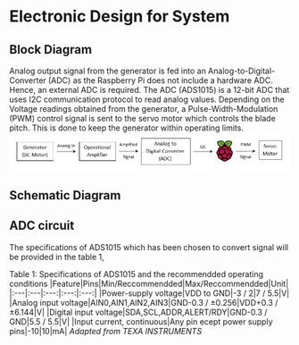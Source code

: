 # Electronic Design for System

## Block Diagram
Analog output signal from the generator is fed into an Analog-to-Digital-Converter (ADC) as the Raspberry Pi does not include a hardware ADC. Hence, an external ADC is required. The ADC (ADS1015) is a 12-bit ADC that uses I2C communication protocol to read analog values. Depending on the Voltage readings obtained from the generator, a Pulse-Width-Modulation (PWM) control signal is sent to the servo motor which controls the blade pitch. This is done to keep the generator within operating limits.
![Electronics Block Diagram](https://github.com/GuitarCraftMiner/RealTime5-Team-2/blob/master/images/Electronics_BD.png)

## Schematic Diagram


## ADC circuit
The specifications of ADS1015 which has been chosen to convert signal will be provided in the table 1, 

Table 1: Specifications of ADS1015 and the recommendded operating conditions
|Feature|Pins|Min/Reccommendded|Max/Reccommendded|Unit|
|:---|:---|:---:|:---:|:---:|
|Power-supply voltage|VDD to GND|-3 / 2|7 / 5.5|V|
|Analog input voltage|AIN0,AIN1,AIN2,AIN3|GND-0.3 / ±0.256|VDD+0.3 / ±6.144|V|
|Digital input voltage|SDA,SCL,ADDR,ALERT/RDY|GND-0.3 / GND|5.5 / 5.5|V|
|Input current, continuous|Any pin ecept power supply pins|-10|10|mA|
*Adapted from TEXA INSTRUMENTS*
